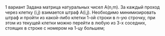 1 вариант Задана матрица натуральных чисел A(n,m). За каждый проход через клетку (i,j) взимается
штраф A(i,j). Необходимо минимизировать штраф и пройти из какой-либо клетки 1-ой
строки в n-ую строчку, при этом из текущей клетки можно перейти в любую из 3-х
соседних, стоящих в строке с номером на 1-цу большем;


